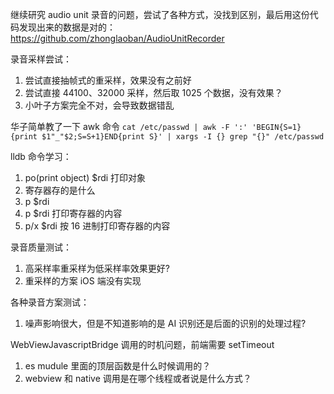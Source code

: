 继续研究 audio unit 录音的问题，尝试了各种方式，没找到区别，最后用这份代码发现出来的数据是对的：
https://github.com/zhonglaoban/AudioUnitRecorder

录音采样尝试：
1. 尝试直接抽帧式的重采样，效果没有之前好
2. 尝试直接 44100、32000 采样，然后取 1025 个数据，没有效果？
4. 小叶子方案完全不对，会导致数据错乱

华子简单教了一下 awk 命令
`cat /etc/passwd | awk -F ':' 'BEGIN{S=1}{print $1"_"$2;S=S+1}END{print S}' | xargs -I {} grep "{}" /etc/passwd`

lldb 命令学习：
1. po(print object) $rdi 打印对象
2. 寄存器存的是什么
3. p $rdi 
4. p $rdi 打印寄存器的内容
5. p/x $rdi 按 16 进制打印寄存器的内容

录音质量测试：
1. 高采样率重采样为低采样率效果更好?
2. 重采样的方案 iOS 端没有实现

各种录音方案测试：
1. 噪声影响很大，但是不知道影响的是 AI 识别还是后面的识别的处理过程?

WebViewJavascriptBridge 调用的时机问题，前端需要 setTimeout
1. es mudule 里面的顶层函数是什么时候调用的？
2. webview 和 native 调用是在哪个线程或者说是什么方式？